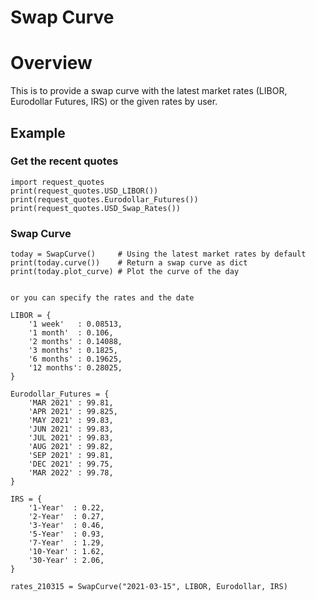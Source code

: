 # Swap Curve
# Overview

This is to provide a swap curve with the latest market rates (LIBOR, Eurodollar Futures, IRS) or the given rates by user. 

## Example
### Get the recent quotes

    import request_quotes
    print(request_quotes.USD_LIBOR())
    print(request_quotes.Eurodollar_Futures())
    print(request_quotes.USD_Swap_Rates())

	
### Swap Curve

    today = SwapCurve()     # Using the latest market rates by default
    print(today.curve())    # Return a swap curve as dict
    print(today.plot_curve) # Plot the curve of the day


    or you can specify the rates and the date

    LIBOR = { 
        '1 week'   : 0.08513,
        '1 month'  : 0.106,
        '2 months' : 0.14088,
        '3 months' : 0.1825,
        '6 months' : 0.19625,
        '12 months': 0.28025,
    }

    Eurodollar_Futures = {
        'MAR 2021' : 99.81,
        'APR 2021' : 99.825,
        'MAY 2021' : 99.83,
        'JUN 2021' : 99.83,
        'JUL 2021' : 99.83,
        'AUG 2021' : 99.82,
        'SEP 2021' : 99.81,
        'DEC 2021' : 99.75,
        'MAR 2022' : 99.78,
    }

    IRS = {
        '1-Year'  : 0.22,
        '2-Year'  : 0.27,
        '3-Year'  : 0.46,
        '5-Year'  : 0.93,
        '7-Year'  : 1.29,
        '10-Year' : 1.62,
        '30-Year' : 2.06,
    }

    rates_210315 = SwapCurve("2021-03-15", LIBOR, Eurodollar, IRS)
